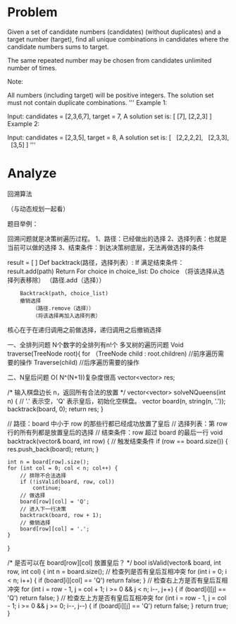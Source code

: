 # Problem
Given a set of candidate numbers (candidates) (without duplicates) and a target number (target), find all unique combinations in candidates where the candidate numbers sums to target.

The same repeated number may be chosen from candidates unlimited number of times.

Note:

All numbers (including target) will be positive integers.
The solution set must not contain duplicate combinations.
'''
Example 1:

Input: candidates = [2,3,6,7], target = 7,
A solution set is:
[
  [7],
  [2,2,3]
]
Example 2:

Input: candidates = [2,3,5], target = 8,
A solution set is:
[
  [2,2,2,2],
  [2,3,3],
  [3,5]
]
'''

# Analyze
回溯算法

（与动态规划一起看）

题目举例：

回溯问题就是决策树遍历过程。
1、路径：已经做出的选择
2、选择列表：也就是当前可以做的选择
3、结束条件：到达决策树底层，无法再做选择的条件

result = [ ]
Def backtrack(路径，选择列表）:
    If 满足结束条件：
        result.add(path)
        Return
    For choice in choice_list:
        Do choice
            （将该选择从选择列表移除）
            （路径.add（选择））
            
        Backtrack(path, choice_list)
        撤销选择
            （路径.remove（选择））
            （将该选择再加入选择列表）

核心在于在递归调用之前做选择，递归调用之后撤销选择

一、全排列问题
N个数字的全排列有n!个
多叉树的遍历问题
Void traverse(TreeNode root){
    for （TreeNode child : root.children)
    //前序遍历需要的操作
    Traverse(child)
    //后序遍历需要的操作

二、N皇后问题
O( N^(N+1))复杂度很高
vector<vector<string>> res;


/* 输入棋盘边长 n，返回所有合法的放置 */
vector<vector<string>> solveNQueens(int n) {
    // '.' 表示空，'Q' 表示皇后，初始化空棋盘。
    vector<string> board(n, string(n, '.'));
    backtrack(board, 0);
    return res;
}


// 路径：board 中小于 row 的那些行都已经成功放置了皇后
// 选择列表：第 row 行的所有列都是放置皇后的选择
// 结束条件：row 超过 board 的最后一行
void backtrack(vector<string>& board, int row) {
    // 触发结束条件
    if (row == board.size()) {
        res.push_back(board);
        return;
    }
    
    int n = board[row].size();
    for (int col = 0; col < n; col++) {
        // 排除不合法选择
        if (!isValid(board, row, col)) 
            continue;
        // 做选择
        board[row][col] = 'Q';
        // 进入下一行决策
        backtrack(board, row + 1);
        // 撤销选择
        board[row][col] = '.';
    }
}

/* 是否可以在 board[row][col] 放置皇后？ */
bool isValid(vector<string>& board, int row, int col) {
    int n = board.size();
    // 检查列是否有皇后互相冲突
    for (int i = 0; i < n; i++) {
        if (board[i][col] == 'Q')
            return false;
    }
    // 检查右上方是否有皇后互相冲突
    for (int i = row - 1, j = col + 1; 
            i >= 0 && j < n; i--, j++) {
        if (board[i][j] == 'Q')
            return false;
    }
    // 检查左上方是否有皇后互相冲突
    for (int i = row - 1, j = col - 1;
            i >= 0 && j >= 0; i--, j--) {
        if (board[i][j] == 'Q')
            return false;
    }
    return true;
}


